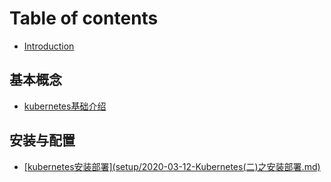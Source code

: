 # Table of contents

* [Introduction](README.md)

## 基本概念

* [kubernetes基础介绍](ji-ben-gai-nian/kubernetes-ji-chu-jie-shao-setup20200312kubernetes-er-zhi-an-zhuang-bu-shu-.md.md)

## 安装与配置

* [\[kubernetes安装部署\]\(setup/2020-03-12-Kubernetes\(二\)之安装部署.md\)](an-zhuang-yu-pei-zhi/kubernetes-an-zhuang-bu-shu-setup20200312kubernetes-er-zhi-an-zhuang-bu-shu-.md.md)

